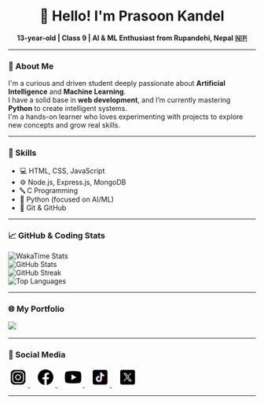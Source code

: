 <h1 align="center">👋 Hello! I'm Prasoon Kandel</h1>

<p align="center">
  <strong>13-year-old | Class 9 | AI & ML Enthusiast from Rupandehi, Nepal 🇳🇵</strong>
</p>

---

### 🧠 About Me

I'm a curious and driven student deeply passionate about **Artificial Intelligence** and **Machine Learning**.  
I have a solid base in **web development**, and I’m currently mastering **Python** to create intelligent systems.  
I'm a hands-on learner who loves experimenting with projects to explore new concepts and grow real skills.

---

### 🚀 Skills

- 💻 HTML, CSS, JavaScript  
- ⚙️ Node.js, Express.js, MongoDB  
- 🔤 C Programming  
- 🐍 Python (focused on AI/ML)  
- 🔧 Git & GitHub  

---

### 📈 GitHub & Coding Stats

<p>
  <img src="https://github-readme-stats.hackclub.dev/api/wakatime?username=3683&api_domain=hackatime.hackclub.com&theme=darcula&custom_title=Coding+Time&layout=compact&cache_seconds=0&langs_count=8" alt="WakaTime Stats"/><br/>
  <img src="https://github-readme-stats.vercel.app/api?username=prasoonkandel&theme=dark&hide_border=false&include_all_commits=true&count_private=false" alt="GitHub Stats"/><br/>
  <img src="https://nirzak-streak-stats.vercel.app/?user=prasoonkandel&theme=dark&hide_border=false" alt="GitHub Streak"/><br/>
  <img src="https://github-readme-stats.vercel.app/api/top-langs/?username=prasoonkandel&theme=dark&hide_border=false&layout=compact" alt="Top Languages"/>
</p>

---

### 🌐 My Portfolio

<p >
  <a href="https://prasoonkandel.netlify.app" target="_blank">
    <img src="https://img.shields.io/badge/My%20Portfolio-prasoonkandel.netlify.app-blue?style=for-the-badge&logo=google-chrome&logoColor=white"/>
  </a>
</p>

---

### 🔗 Social Media

<p>
  <a href="https://instagram.com/prasoonkandel" target="_blank">
    <img src="./insta.png" alt="Instagram" width="40"/>
  </a>&nbsp;&nbsp;
  <a href="https://facebook.com/prasoonkandel68" target="_blank">
    <img src="./fb.png" alt="Facebook" width="40"/>
  </a>&nbsp;&nbsp;
  <a href="https://youtube.com/@prasoonkandel" target="_blank">
    <img src="./yt.png" alt="YouTube" width="40"/>
  </a>&nbsp;&nbsp;
  <a href="https://tiktok.com/@prasoonkandel" target="_blank">
    <img src="./ttk.png" alt="TikTok" width="40"/>
  </a>&nbsp;&nbsp;
  <a href="https://x.com/prasoonkandel" target="_blank">
    <img src="./x.png" alt="X" width="40"/>
  </a>
</p>

---
